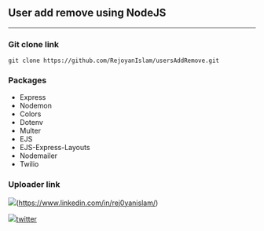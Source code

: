 ## User add remove using NodeJS
***
### Git clone link
```console
git clone https://github.com/RejoyanIslam/usersAddRemove.git
```


### Packages
* Express
* Nodemon
* Colors
* Dotenv
* Multer
* EJS
* EJS-Express-Layouts
* Nodemailer
* Twilio

### Uploader link
 <img src="https://upload.wikimedia.org/wikipedia/commons/thumb/4/4f/Twitter-logo.svg/640px-Twitter-logo.svg.png">(https://www.linkedin.com/in/rej0yanislam/)

 <img src="https://www.seoclerk.com/pics/want20464-1x5pXn1416031317.jpg">[twitter](https://twitter.com/rej0yanislam)